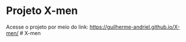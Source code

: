 # Projeto X-men
Acesse o projeto por meio do link: https://guilherme-andriel.github.io/X-men/
#   X - m e n  
 